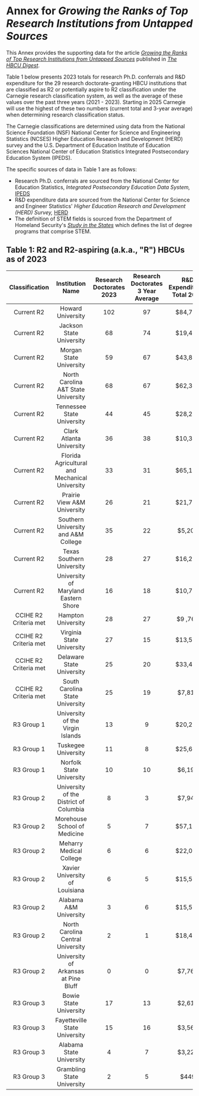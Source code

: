 # Annex for *Growing the Ranks of Top Research Institutions from Untapped Sources* 

This Annex provides the supporting data for the article [*Growing the Ranks of Top Research Institutions from Untapped Sources*](https://educationnewsflash.substack.com/p/howards-r1-achievement-is-great-hbcu) published in [*The HBCU Digest*](https://educationnewsflash.substack.com/ "HBCU Digest").


Table 1 below presents 2023 totals for research Ph.D. conferrals and R&D expenditure for the 29 research doctorate-granting HBCU institutions that are classified as R2 or potentially aspire to R2 classification under the Carnegie research classification system, as well as the average of these values over the past three years (2021 - 2023). Starting in 2025 Carnegie will use the highest of these two numbers (current total and 3-year average) when determining research classification status. 

The Carnegie classifications are determined using data from the National Science Foundation (NSF) National Center for Science and Engineering Statistics (NCSES) Higher Education Research and Development (HERD) survey and the U.S. Department of Education Institute of Education Sciences National Center of Education Statistics Integrated Postsecondary Education System (IPEDS). 

The specific sources of data in Table 1 are as follows:
* Research Ph.D. conferrals are sourced from the National Center for Education Statistics, *Integrated Postsecondary Education Data System,* [IPEDS](https://nces.ed.gov/ipeds/datacenter/InstitutionByName.aspx?sid=e63aa0ec-8ce9-4250-8103-6f4085d39e6a&rtid=1 "IPEDS Lookup")
* R&D expenditure data are sourced from the National Center for Science and Engineer Statistics' *Higher Education Research and Development (HERD) Survey,* [HERD](https://ncses.nsf.gov/surveys/higher-education-research-development/2023 "HERD")
* The definition of STEM fields is sourced from the Department of Homeland Security's [*Study in the States*](https://studyinthestates.dhs.gov/stem-opt-hub/additional-resources/stem-opt-extension-overview) which defines the list of degree programs that comprise STEM.

## Table 1:  R2 and R2-aspiring (a.k.a., "R") HBCUs as of 2023

| Classification | Institution Name | Research Doctorates 2023 | Research Doctorates 3 Year Average | R&D Expenditures Total 2023 | R&D Expenditures Total 3 Year Average |
| :---: |  :---: | :---: | :---: | :---: | :---:  |
| Current R2 | Howard University | 102 | 97 | $84,756 | $68,524 |
| Current R2 | Jackson State University | 68 | 74 | $19,457 | $17,698 |
| Current R2 | Morgan State University | 59 | 67 | $43,868 | $31,326 |
| Current R2 | North Carolina A&T State University | 68 | 67 | $62,307 | $50,322 |
| Current R2 | Tennessee State University | 44 | 45 | $28,246 | $24,379 |
| Current R2 | Clark Atlanta University | 36 | 38 | $10,320 | $9,334 |
| Current R2 | Florida Agricultural and Mechanical University | 33 | 31 | $65,159 | $54,306 |
| Current R2 | Prairie View A&M University | 26 | 21 | $21,791 | $19,934 |
| Current R2 | Southern University and A&M College | 35 | 22 | $5,201 | $5,236 |
| Current R2 | Texas Southern University | 28 | 27 | $16,287 | $12,512 |
| Current R2 | University of Maryland Eastern Shore | 16 | 18 | $10,730 | $9,547 |
| CCIHE R2 Criteria met | Hampton University | 28 | 27 | $9 ,769 | $10,967 |
| CCIHE R2 Criteria met | Virginia State University | 27 | 15 | $13,504 | $11,984 |
| CCIHE R2 Criteria met | Delaware State University | 25 | 20 | $33,499 | $28,569 |
| CCIHE R2 Criteria met | South Carolina State University | 25 | 19 | $7,814 | $5,339 |
| R3 Group 1 | University of the Virgin Islands | 13 | 9 | $20,259 | $18,583 |
| R3 Group 1 | Tuskegee University | 11 | 8 | $25,625 | $22,974"
| R3 Group 1 | Norfolk State University | 10 | 10 | $6,194 | $4,701 |
| R3 Group 2 | University of the District of Columbia | 8 | 3 | $7,945 | $8,943 |
| R3 Group 2 | Morehouse School of Medicine | 5 | 7 | $57,125 | $44,084 |
| R3 Group 2 | Meharry Medical College | 6 | 6 | $22,002 | $18,83 |
| R3 Group 2 | Xavier University of Louisiana | 6 | 5 | $15,519 | $12,593 |
| R3 Group 2 | Alabama A&M University | 3 | 6 | $15,588 | $11,460 |
| R3 Group 2 | North Carolina Central University | 2 | 1 | $18,477 | $16,394 |
| R3 Group 2 | University of Arkansas at Pine Bluff | 0 | 0 | $7,766 | $7,995 |
| R3 Group 3 | Bowie State University | 17 | 13 | $2,612 | $2,454 |
| R3 Group 3 | Fayetteville State University | 15 | 16 | $3,569 | $3,569 |
| R3 Group 3 | Alabama State University | 4 | 7 | $3,229 | $3,013 |
| R3 Group 3 | Grambling State University | 2 | 5 | $449 | $1,626 |
